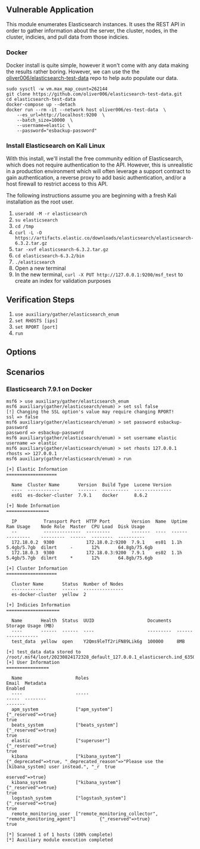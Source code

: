 ## Vulnerable Application

This module enumerates Elasticsearch instances. It uses the REST API
in order to gather information about the server, the cluster, nodes,
in the cluster, indicies, and pull data from those indicies.

### Docker

Docker install is quite simple, however it won't come with any data making the results rather boring.
However, we can use the the [oliver006/elasticsearch-test-data](https://github.com/oliver006/elasticsearch-test-data)
repo to help auto populate our data.

```
sudo sysctl -w vm.max_map_count=262144
git clone https://github.com/oliver006/elasticsearch-test-data.git
cd elasticsearch-test-data
docker-compose up --detach
docker run --rm -it --network host oliver006/es-test-data  \
    --es_url=http://localhost:9200  \
    --batch_size=10000  \
    --username=elastic \
    --password="esbackup-password"
```


### Install Elasticsearch on Kali Linux
With this install, we'll install the free community edition of Elasticsearch, which does not require authentication to the API. However,
this is unrealistic in a production environment which will often leverage a support contract to gain authentication, a reverse proxy to
add basic authentication, and/or a host firewall to restrict access to this API.

The following instructions assume you are beginning with a fresh Kali installation as the root user.

1. `useradd -M -r elasticsearch`
2. `su elasticsearch`
3. `cd /tmp`
4. `curl -L -O https://artifacts.elastic.co/downloads/elasticsearch/elasticsearch-6.3.2.tar.gz`
5. `tar -xvf elasticsearch-6.3.2.tar.gz`
6. `cd elasticsearch-6.3.2/bin`
7. `./elasticsearch`
8. Open a new terminal
9. In the new terminal, `curl -X PUT http://127.0.0.1:9200/msf_test` to create an index for validation purposes

## Verification Steps
1. `use auxiliary/gather/elasticsearch_enum`
2. `set RHOSTS [ips]`
3. `set RPORT [port]`
4. `run`

## Options

## Scenarios
### Elasticsearch 7.9.1 on Docker
```
msf6 > use auxiliary/gather/elasticsearch_enum
msf6 auxiliary(gather/elasticsearch/enum) > set ssl false
[!] Changing the SSL option's value may require changing RPORT!
ssl => false
msf6 auxiliary(gather/elasticsearch/enum) > set password esbackup-password
password => esbackup-password
msf6 auxiliary(gather/elasticsearch/enum) > set username elastic
username => elastic
msf6 auxiliary(gather/elasticsearch/enum) > set rhosts 127.0.0.1
rhosts => 127.0.0.1
msf6 auxiliary(gather/elasticsearch/enum) > run

[+] Elastic Information
===================

  Name  Cluster Name       Version  Build Type  Lucene Version
  ----  ------------       -------  ----------  --------------
  es01  es-docker-cluster  7.9.1    docker      8.6.2

[+] Node Information
================

  IP          Transport Port  HTTP Port        Version  Name  Uptime  Ram Usage    Node Role  Master  CPU Load  Disk Usage
  --          --------------  ---------        -------  ----  ------  ---------    ---------  ------  --------  ----------
  172.18.0.2  9300            172.18.0.2:9200  7.9.1    es01  1.1h    5.4gb/5.7gb  dilmrt     -       12%       64.8gb/75.6gb
  172.18.0.3  9300            172.18.0.3:9200  7.9.1    es02  1.1h    5.4gb/5.7gb  dilmrt     *       12%       64.8gb/75.6gb

[+] Cluster Information
===================

  Cluster Name       Status  Number of Nodes
  ------------       ------  ---------------
  es-docker-cluster  yellow  2

[+] Indicies Information
====================

  Name       Health  Status  UUID                    Documents  Storage Usage (MB)
  ----       ------  ------  ----                    ---------  ------------------
  test_data  yellow  open    Y2Qms9leTf2riFN89Lik6g  100000     8MB

[+] test_data data stored to /root/.msf4/loot/20230824172328_default_127.0.0.1_elasticserch.ind_635067.csv
[+] User Information
================

  Name                    Roles                                                       Email  Metadata                                                                                         Enabled
  ----                    -----                                                       -----  --------                                                                                         -------
  apm_system              ["apm_system"]                                                     {"_reserved"=>true}                                                                              true
  beats_system            ["beats_system"]                                                   {"_reserved"=>true}                                                                              true
  elastic                 ["superuser"]                                                      {"_reserved"=>true}                                                                              true
  kibana                  ["kibana_system"]                                                  {"_deprecated"=>true, "_deprecated_reason"=>"Please use the [kibana_system] user instead.", "_r  true
                                                                                             eserved"=>true}
  kibana_system           ["kibana_system"]                                                  {"_reserved"=>true}                                                                              true
  logstash_system         ["logstash_system"]                                                {"_reserved"=>true}                                                                              true
  remote_monitoring_user  ["remote_monitoring_collector", "remote_monitoring_agent"]         {"_reserved"=>true}                                                                              true

[*] Scanned 1 of 1 hosts (100% complete)
[*] Auxiliary module execution completed
```
